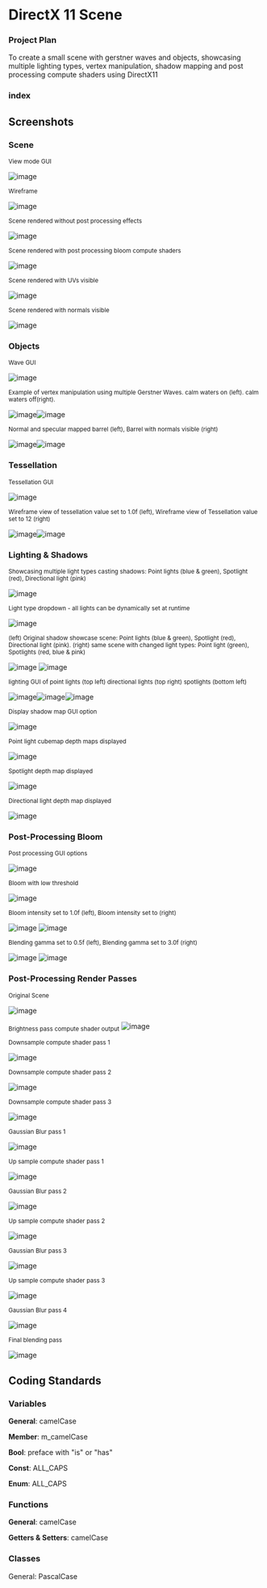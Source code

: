 # DirectX 11 Scene
### Project Plan
To create a small scene with gerstner waves and objects, showcasing multiple lighting types, vertex manipulation, shadow mapping and post processing compute shaders using DirectX11

### index

## Screenshots
### Scene
<sub> View mode GUI </sub>

![image](https://user-images.githubusercontent.com/49440612/212222918-f904ff2b-0c9b-48c4-bcdc-188559e813e4.png)

<sub> Wireframe </sub>

![image](https://user-images.githubusercontent.com/49440612/212222421-d0a2e8d6-2f69-47e1-9a99-75202b6f9f6a.png)

<sub> Scene rendered without post processing effects </sub>

![image](https://user-images.githubusercontent.com/49440612/212222487-9f88be78-e4aa-4cc5-988e-bb2fcff5926d.png)

<sub> Scene rendered with post processing bloom compute shaders</sub>

![image](https://user-images.githubusercontent.com/49440612/212222575-137d327a-4e04-4421-b1a4-43808a78b531.png)

<sub> Scene rendered with UVs visible </sub>

![image](https://user-images.githubusercontent.com/49440612/212222636-8bbadcbc-b985-403e-a91e-704782af97a6.png)

<sub> Scene rendered with normals visible</sub>

![image](https://user-images.githubusercontent.com/49440612/212222667-23f47a12-744e-4c94-8a6f-f22a7ba4c776.png)

### Objects

<sub> Wave GUI </sub>

![image](https://user-images.githubusercontent.com/49440612/212223315-9bc2fb3d-8def-4918-bdb7-8d6ba0b76923.png)

<sub> Example of vertex manipulation using multiple Gerstner Waves. calm waters on (left). calm waters off(right). </sub>

![image](https://user-images.githubusercontent.com/49440612/212223104-3e79469f-b741-44f3-9d1a-cfde7514a068.png)![image](https://user-images.githubusercontent.com/49440612/212223119-71bb57ae-8dce-4819-b666-d9728f3a874a.png)


<sub> Normal and specular mapped barrel (left), Barrel with normals visible (right) </sub>

![image](https://user-images.githubusercontent.com/49440612/212223457-3d42f5e7-fa56-45d0-b372-18d92cea0e90.png)![image](https://user-images.githubusercontent.com/49440612/212223482-eafddf6f-4f23-4445-b783-631518b52ed6.png)



### Tessellation

<sub> Tessellation GUI </sub>

![image](https://user-images.githubusercontent.com/49440612/212223361-f8f89304-8a45-4485-82a2-0cfe3ed6a9ff.png)

<sub> Wireframe view of tessellation value set to 1.0f (left), Wireframe view of Tessellation value set to 12 (right) </sub>

![image](https://user-images.githubusercontent.com/49440612/212223541-1f14b739-7f41-4db5-9854-37a9679e125c.png)![image](https://user-images.githubusercontent.com/49440612/212223549-810ac9ab-4bfb-4970-95f7-6015cfea37d5.png)


### Lighting & Shadows
<sub>Showcasing multiple light types casting shadows: Point lights (blue & green), Spotlight (red), Directional light (pink)</sub>

![image](https://user-images.githubusercontent.com/49440612/212220864-5a9fee35-139a-415f-b5db-d6aee9603a7c.png)

<sub> Light type dropdown - all lights can be dynamically set at runtime</sub>

![image](https://user-images.githubusercontent.com/49440612/212221728-e7c4f590-fc8c-48e4-9404-3b504c88e0ac.png)


<sub> (left) Original shadow showcase scene: Point lights (blue & green), Spotlight (red), Directional light (pink). 
(right) same scene with changed light types: Point light (green), Spotlights (red, blue & pink)
</sub>

![image](https://user-images.githubusercontent.com/49440612/212221486-3b78b8b8-c862-4d68-8cd2-58d755bc9456.png) ![image](https://user-images.githubusercontent.com/49440612/212221498-a7c05ea6-af28-430a-b7bd-b54e10658909.png)

<sub> lighting GUI of point lights (top left) directional lights (top right) spotlights (bottom left)

![image](https://user-images.githubusercontent.com/49440612/212221992-aa461f0e-b365-46cc-8ff7-37269cdac01c.png)![image](https://user-images.githubusercontent.com/49440612/212222314-fea606c1-5baa-44c4-b2cc-97c50f7775ac.png)![image](https://user-images.githubusercontent.com/49440612/212222053-92d99152-5917-4d68-871c-6eff6cedee17.png)


<sub> Display shadow map GUI option </sub>

![image](https://user-images.githubusercontent.com/49440612/212223703-1f3346bc-3fa6-42b6-836b-ad7a09543252.png)

<sub> Point light cubemap depth maps displayed </sub>

![image](https://user-images.githubusercontent.com/49440612/212223765-792552a6-fe25-40e5-be6e-7fbe1eb8b015.png)

<sub> Spotlight depth map displayed </sub>

![image](https://user-images.githubusercontent.com/49440612/212223827-648cfd2f-c74d-4d43-9a99-a418ad65af95.png)

<sub> Directional light depth map displayed </sub>

![image](https://user-images.githubusercontent.com/49440612/212223892-7999b200-63a6-4484-a760-754393168aec.png)


### Post-Processing Bloom

<sub> Post processing GUI options </sub>

![image](https://user-images.githubusercontent.com/49440612/212224021-53f31880-f5e5-4928-8ff0-5e01880b0b20.png)

<sub>Bloom with low threshold</sub>

![image](https://user-images.githubusercontent.com/49440612/212221071-5cdea998-2ab7-4e41-8d1e-09ffb0d3fbda.png)

<sub>Bloom intensity set to 1.0f (left), Bloom intensity set to (right)</sub>

![image](https://user-images.githubusercontent.com/49440612/212221122-508adb52-61d3-4082-a1a9-94835b5d0b4e.png) ![image](https://user-images.githubusercontent.com/49440612/212221136-afde20a4-e2d1-4580-8367-f7f05a46a037.png)

<sub>Blending gamma set to 0.5f (left), Blending gamma set to 3.0f (right)</sub>

![image](https://user-images.githubusercontent.com/49440612/212221325-7f5208ea-013d-4da7-8a3a-16ecabaf59cc.png) ![image](https://user-images.githubusercontent.com/49440612/212221334-d52c753c-49c1-4222-9ede-7d6947f6d0a0.png)


### Post-Processing Render Passes

<sub> Original Scene </sub>

![image](https://user-images.githubusercontent.com/49440612/212224199-5bbb4ee6-4bab-4beb-bb5f-d10130990d72.png)

<sub> Brightness pass compute shader output</sub>
![image](https://user-images.githubusercontent.com/49440612/212224462-e96fb49c-bb37-4cd0-9b20-3345d7ad93eb.png)

<sub> Downsample compute shader pass 1 </sub>

![image](https://user-images.githubusercontent.com/49440612/212224639-c2e4c0b1-17e0-45cd-834c-dae85594fa53.png)

<sub> Downsample compute shader pass 2 </sub>

![image](https://user-images.githubusercontent.com/49440612/212224595-28439aa6-9802-4562-8d32-e31ac9ddc333.png)

<sub> Downsample compute shader pass 3 </sub>

![image](https://user-images.githubusercontent.com/49440612/212224615-0f5764d3-acfc-4d78-bdbc-5c085322a7a9.png)

<sub> Gaussian Blur pass 1 </sub>

![image](https://user-images.githubusercontent.com/49440612/212224711-fd0e7891-20cd-45b2-979b-12ff64d9a2a7.png)

<sub> Up sample compute shader pass 1 </sub>

![image](https://user-images.githubusercontent.com/49440612/212224732-2910553b-199c-4162-8b75-f522bbf50464.png)

<sub> Gaussian Blur pass 2 </sub>

![image](https://user-images.githubusercontent.com/49440612/212224751-59ae9181-20e5-4f37-96ad-313f6eb6252c.png)

<sub> Up sample compute shader pass 2 </sub>

![image](https://user-images.githubusercontent.com/49440612/212224768-fef1bc45-1b05-4ee0-966e-44a678dbdeaf.png)

<sub> Gaussian Blur pass 3 </sub>

![image](https://user-images.githubusercontent.com/49440612/212224783-48646d0b-3ea2-47dd-a434-d3ccb23dc8a0.png)

<sub> Up sample compute shader pass 3 </sub>

![image](https://user-images.githubusercontent.com/49440612/212224794-fcab89bf-6162-4e90-badc-195ae489f58c.png)

<sub> Gaussian Blur pass 4 </sub>

![image](https://user-images.githubusercontent.com/49440612/212224813-d1df02fe-9842-4288-b045-57a14354b968.png)

<sub> Final blending pass </sub>

![image](https://user-images.githubusercontent.com/49440612/212224828-6ce779ce-d8cc-4974-b03d-d73a1d26b566.png)






## Coding Standards

### Variables

**General**: camelCase

**Member**: m_camelCase

**Bool**: preface with "is" or "has"

**Const**: ALL_CAPS

**Enum**: ALL_CAPS


### Functions

**General**: camelCase

**Getters & Setters**: camelCase

### Classes

General: PascalCase
